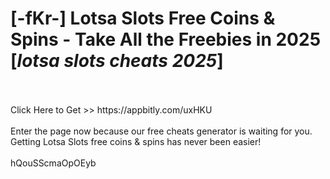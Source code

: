 # [-fKr-] Lotsa Slots Free Coins & Spins - Take All the Freebies in 2025 [*lotsa slots cheats 2025*]
<br>
<br>Click Here to Get >> https://appbitly.com/uxHKU

<br>
<br>Enter the page now because our free cheats generator is waiting for you. Getting Lotsa Slots free coins & spins has never been easier!
<br>
<br>hQouSScmaOpOEyb

